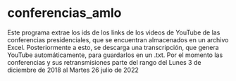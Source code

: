 # conferencias_amlo
Este programa extrae los ids de los links de los videos de YouTube de las conferencias presidenciales, que se encuentran almacenados en un archivo Excel. Posteriormente a esto, se descarga una transcripción, que genera YouTube automáticamente, para guardarlos en un .txt.  Por el momento las conferencias y sus retransmisiones parte del rango del Lunes 3 de diciembre de 2018 al Martes 26 julio de 2022
